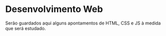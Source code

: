 # Desenvolvimento Web
Serão guardados aqui alguns apontamentos de HTML, CSS e JS à medida que será estudado.
